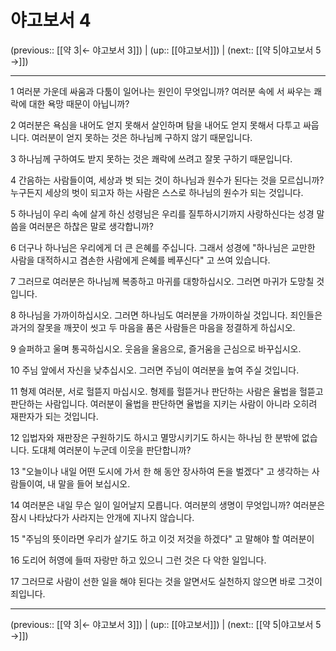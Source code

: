# 야고보서 4

(previous:: [[약 3|← 야고보서 3]]) | (up:: [[야고보서]]) | (next:: [[약 5|야고보서 5 →]])

***




1 
여러분 가운데 싸움과 다툼이 일어나는 원인이 무엇입니까? 여러분 속에 서 싸우는 쾌락에 대한 욕망 때문이 아닙니까? 



2 
여러분은 욕심을 내어도 얻지 못해서 살인하며 탐을 내어도 얻지 못해서 다투고 싸웁니다. 여러분이 얻지 못하는 것은 하나님께 구하지 않기 때문입니다. 



3 
하나님께 구하여도 받지 못하는 것은 쾌락에 쓰려고 잘못 구하기 때문입니다. 



4 
간음하는 사람들이여, 세상과 벗 되는 것이 하나님과 원수가 된다는 것을 모르십니까? 누구든지 세상의 벗이 되고자 하는 사람은 스스로 하나님의 원수가 되는 것입니다. 



5 
하나님이 우리 속에 살게 하신 성령님은 우리를 질투하시기까지 사랑하신다는 성경 말씀을 여러분은 하찮은 말로 생각합니까? 



6 
더구나 하나님은 우리에게 더 큰 은혜를 주십니다. 그래서 성경에 "하나님은 교만한 사람을 대적하시고 겸손한 사람에게 은혜를 베푸신다" 고 쓰여 있습니다. 



7 
그러므로 여러분은 하나님께 복종하고 마귀를 대항하십시오. 그러면 마귀가 도망칠 것입니다. 



8 
하나님을 가까이하십시오. 그러면 하나님도 여러분을 가까이하실 것입니다. 죄인들은 과거의 잘못을 깨끗이 씻고 두 마음을 품은 사람들은 마음을 정결하게 하십시오. 



9 
슬퍼하고 울며 통곡하십시오. 웃음을 울음으로, 즐거움을 근심으로 바꾸십시오. 



10 
주님 앞에서 자신을 낮추십시오. 그러면 주님이 여러분을 높여 주실 것입니다. 



11 
형제 여러분, 서로 헐뜯지 마십시오. 형제를 헐뜯거나 판단하는 사람은 율법을 헐뜯고 판단하는 사람입니다. 여러분이 율법을 판단하면 율법을 지키는 사람이 아니라 오히려 재판자가 되는 것입니다. 



12 
입법자와 재판장은 구원하기도 하시고 멸망시키기도 하시는 하나님 한 분밖에 없습니다. 도대체 여러분이 누군데 이웃을 판단합니까? 



13 
"오늘이나 내일 어떤 도시에 가서 한 해 동안 장사하여 돈을 벌겠다" 고 생각하는 사람들이여, 내 말을 들어 보십시오. 



14 
여러분은 내일 무슨 일이 일어날지 모릅니다. 여러분의 생명이 무엇입니까? 여러분은 잠시 나타났다가 사라지는 안개에 지나지 않습니다. 



15 
"주님의 뜻이라면 우리가 살기도 하고 이것 저것을 하겠다" 고 말해야 할 여러분이 



16 
도리어 허영에 들떠 자랑만 하고 있으니 그런 것은 다 악한 일입니다. 



17 
그러므로 사람이 선한 일을 해야 된다는 것을 알면서도 실천하지 않으면 바로 그것이 죄입니다.

***

(previous:: [[약 3|← 야고보서 3]]) | (up:: [[야고보서]]) | (next:: [[약 5|야고보서 5 →]])
